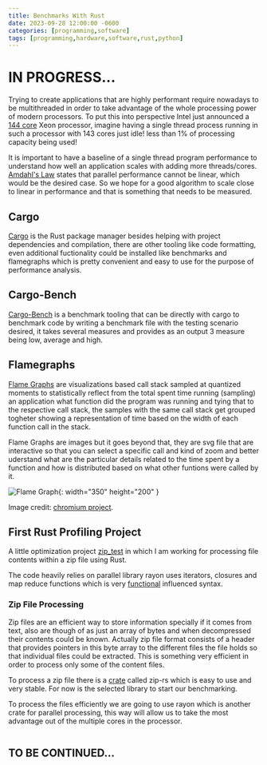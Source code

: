 ```yaml
---
title: Benchmarks With Rust
date: 2023-09-28 12:00:00 -0600
categories: [programming,software]
tags: [programming,hardware,software,rust,python]
---
```


# IN PROGRESS...

Trying to create applications that are highly performant require nowadays to be multithreaded in order to take advantage of the whole processing power of modern processors. To put this into perspective Intel just announced a [144 core](https://www.tomshardware.com/news/intel-details-sierra-forest-and-granite-rapids-architecture-xeon-roadmap) Xeon processor, imagine having a single thread process running in such a processor with 143 cores just idle! less than 1% of processing capacity being used!

It is important to have a baseline of a single thread program performance to understand how well an application scales with adding more threads/cores. [Amdahl's Law](https://en.wikipedia.org/wiki/Amdahl%27s_law) states that parallel performance cannot be linear, which would be the desired case. So we hope for a good algorithm to scale close to linear in performance and that is something that needs to be measured.

## Cargo

[Cargo](https://doc.rust-lang.org/cargo/) is the Rust package manager besides helping with project dependencies and compilation, there are other tooling like code formatting, even additional fuctionality could be installed like benchmarks and flamegraphs which is pretty convenient and easy to use for the purpose of performance analysis.

## Cargo-Bench 

[Cargo-Bench](https://doc.rust-lang.org/cargo/commands/cargo-bench.html) is a benchmark tooling that can be directly with cargo to benchmark code by writing a benchmark file with the testing scenario desired, it takes several measures and provides as an output 3 measure being low, average and high.


## Flamegraphs

[Flame Graphs](https://www.brendangregg.com/flamegraphs.html) are visualizations based call stack sampled at quantized moments to statistically reflect from the total spent time running (sampling) an application what function did the program was running and tying that to the respective call stack, the samples with the same call stack get grouped togheter showing a representation of time based on the width of each function call in the stack.

Flame Graphs are images but it goes beyond that, they are svg file that are interactive so that you can select a specific call and kind of zoom and better uderstand what are the particular details related to the time spent by a function and how is distributed based on what other funtions were called by it.

![Flame Graph](https://www.chromium.org/developers/profiling-flame-graphs/flamegraph.png){: width="350" height="200" }

Image credit: [chromium project](https://www.chromium.org/developers/profiling-flame-graphs/).

## First Rust Profiling Project

A little optimization project [zip_test](https://github.com/horahh/zip_test) in which I am working for processing file contents within a zip file using Rust.

The code heavily relies on parallel library rayon uses iterators, closures and map reduce functions which is very [functional](https://doc.rust-lang.org/book/ch13-00-functional-features.html) influenced syntax.

### Zip File Processing

Zip files are an efficient way to store information specially if it comes from text, also  are though of as just an array of bytes and when decompressed their contents could be known. Actually zip file format consists of a header that provides pointers in this byte array to the different files the file holds so that individual files could be extracted. This is something very efficient in order to process only some of the content files.

To process a zip file there is a [crate](https://doc.rust-lang.org/book/ch07-01-packages-and-crates.html) called zip-rs which is easy to use and very stable. For now is the selected library to start our benchmarking.

To process the files efficiently we are going to use rayon which is another crate for parallel processing, this way will allow us to take the most advantage out of the multiple cores in the processor.


``` Rust

```

## TO BE CONTINUED...
